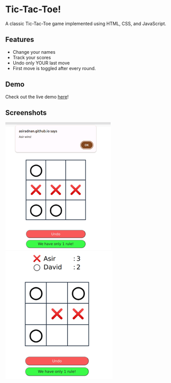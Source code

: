 
# Tic-Tac-Toe!

A classic Tic-Tac-Toe game implemented using HTML, CSS, and JavaScript. 


## Features

- Change your names
- Track your scores
- Undo only YOUR last move
- First move is toggled after every round. 


## Demo

Check out the live demo [here](https://asiradnan.github.io/Tic-Tac-Toe/)!




## Screenshots

<img src="./Screenshots/snap1.png" height="400" alt="Gameplay Screenshot 1">
<img src="./Screenshots/snap2.png" height="400" alt="Gameplay Screenshot 2">
